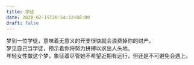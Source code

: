 ```yaml
---
title: 学徒
date: 2020-02-15T20:54:12+08:00
draft: false
---
```


梦到一位学徒，意味着无意义的开支很快就会浪费掉你的财产。<br>
梦见自己当学徒，预示着你将努力拼搏以求出人头地。<br>
年轻女性做这个梦，象征着尽管她不希望近期有远行，但还是不可避免会遇上。<br>
